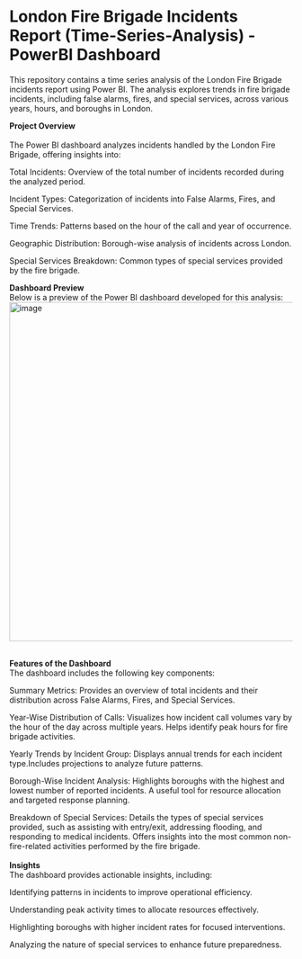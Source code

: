 # London Fire Brigade Incidents Report (Time-Series-Analysis) - PowerBI Dashboard

This repository contains a time series analysis of the London Fire Brigade incidents report using Power BI. The analysis explores trends in fire brigade incidents, including false alarms, fires, and special services, across various years, hours, and boroughs in London.

**Project Overview**
<br>
<br>
The Power BI dashboard analyzes incidents handled by the London Fire Brigade, offering insights into:<br>

Total Incidents: Overview of the total number of incidents recorded during the analyzed period.

Incident Types: Categorization of incidents into False Alarms, Fires, and Special Services.

Time Trends: Patterns based on the hour of the call and year of occurrence.

Geographic Distribution: Borough-wise analysis of incidents across London.

Special Services Breakdown: Common types of special services provided by the fire brigade.

**Dashboard Preview**
<br>
Below is a preview of the Power BI dashboard developed for this analysis:
<br>
<img width="603" alt="image" src="https://github.com/user-attachments/assets/6e8b5d29-abef-4fab-bb71-d1d8b2df0c3b" />
<br>
<br>

**Features of the Dashboard**
<br>
The dashboard includes the following key components:

Summary Metrics: Provides an overview of total incidents and their distribution across False Alarms, Fires, and Special Services.

Year-Wise Distribution of Calls: Visualizes how incident call volumes vary by the hour of the day across multiple years.
Helps identify peak hours for fire brigade activities.

Yearly Trends by Incident Group: Displays annual trends for each incident type.Includes projections to analyze future patterns.

Borough-Wise Incident Analysis: Highlights boroughs with the highest and lowest number of reported incidents. A useful tool for resource allocation and targeted response planning.

Breakdown of Special Services: Details the types of special services provided, such as assisting with entry/exit, addressing flooding, and responding to medical incidents. Offers insights into the most common non-fire-related activities performed by the fire brigade.
<br>
<br>
**Insights**
<br>
The dashboard provides actionable insights, including:

Identifying patterns in incidents to improve operational efficiency.

Understanding peak activity times to allocate resources effectively.

Highlighting boroughs with higher incident rates for focused interventions.

Analyzing the nature of special services to enhance future preparedness.
